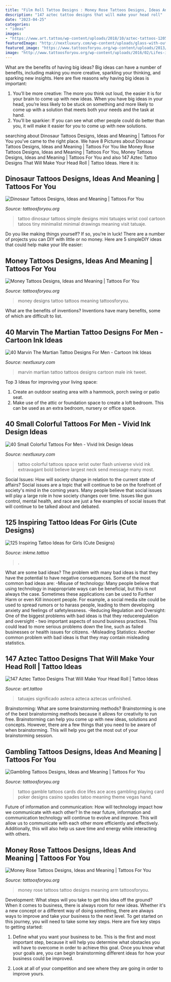 ```yaml
---
title: "Film Roll Tattoo Designs : Money Rose Tattoos Designs, Ideas And Meaning"
description: "147 aztec tattoo designs that will make your head roll"
date: "2023-04-25"
categories:
- "ideas"
images:
- "https://www.art.tattoo/wp-content/uploads/2018/10/aztec-tattoos-12051784.jpg"
featuredImage: "http://nextluxury.com/wp-content/uploads/glass-with-outer-space-night-sky-guys-small-colorful-arm-tattoo.jpg"
featured_image: "https://www.tattoosforyou.org/wp-content/uploads/2013/11/Money-Tattoo-Designs.jpg"
image: "http://www.tattoosforyou.org/wp-content/uploads/2016/02/Lifes-is-a-Gamble-Tattoos.jpg"
---
```



What are the benefits of having big ideas?
Big ideas can have a number of benefits, including making you more creative, sparkling your thinking, and sparking new insights. Here are five reasons why having big ideas is important: 
1. You’ll be more creative: The more you think out loud, the easier it is for your brain to come up with new ideas. When you have big ideas in your head, you’re less likely to be stuck on something and more likely to come up with a solution that meets both your needs and the task at hand. 
2. You’ll be sparkier: If you can see what other people could do better than you, it will make it easier for you to come up with new solutions.

	

		
searching about Dinosaur Tattoos Designs, Ideas and Meaning | Tattoos For You you've came to the right place. We have 8 Pictures about Dinosaur Tattoos Designs, Ideas and Meaning | Tattoos For You like Money Rose Tattoos Designs, Ideas and Meaning | Tattoos For You, Money Tattoos Designs, Ideas and Meaning | Tattoos For You and also 147 Aztec Tattoo Designs That Will Make Your Head Roll | Tattoo Ideas. Here it is:
		
    
## Dinosaur Tattoos Designs, Ideas And Meaning | Tattoos For You

<img loading=lazy src="https://www.tattoosforyou.org/wp-content/uploads/2016/05/Dinosaur-Tattoos-Simple.jpg" onerror="this.onerror=null;this.src='https://tse4.mm.bing.net/th?id=OIP.DqTfjdcIUPGRDf_wNZeKAAAAAA&amp;pid=15.1';" alt="Dinosaur Tattoos Designs, Ideas and Meaning | Tattoos For You">

_Source: tattoosforyou.org_

>tattoo dinosaur tattoos simple designs mini tatuajes wrist cool cartoon tatoos tiny minimalist minimal drawings meaning visit tatuaje. 

	

Do you like making things yourself? If so, you're in luck! There are a number of projects you can DIY with little or no money. Here are 5 simpleDIY ideas that could help make your life easier: 

    
## Money Tattoos Designs, Ideas And Meaning | Tattoos For You

<img loading=lazy src="https://www.tattoosforyou.org/wp-content/uploads/2013/11/Money-Tattoo-Designs.jpg" onerror="this.onerror=null;this.src='https://tse3.mm.bing.net/th?id=OIP.jeDtAG6oQKexvZArBFO2cQHaJ4&amp;pid=15.1';" alt="Money Tattoos Designs, Ideas and Meaning | Tattoos For You">

_Source: tattoosforyou.org_

>money designs tattoo tattoos meaning tattoosforyou. 

	

What are the benefits of inventions?
Inventions have many benefits, some of which are difficult to list.

    
## 40 Marvin The Martian Tattoo Designs For Men - Cartoon Ink Ideas

<img loading=lazy src="http://nextluxury.com/wp-content/uploads/outer-space-with-marvin-the-martian-male-leg-tattoos.jpg" onerror="this.onerror=null;this.src='https://tse2.mm.bing.net/th?id=OIP.yCX2NdSjpj7sA7ddl0KybgHaJ4&amp;pid=15.1';" alt="40 Marvin The Martian Tattoo Designs For Men - Cartoon Ink Ideas">

_Source: nextluxury.com_

>marvin martian tattoo tattoos designs cartoon male ink tweet. 

	

Top 3 Ideas for improving your living space:
1. Create an outdoor seating area with a hammock, porch swing or patio seat.
2. Make use of the attic or foundation space to create a loft bedroom. This can be used as an extra bedroom, nursery or office space.

    
## 40 Small Colorful Tattoos For Men - Vivid Ink Design Ideas

<img loading=lazy src="http://nextluxury.com/wp-content/uploads/glass-with-outer-space-night-sky-guys-small-colorful-arm-tattoo.jpg" onerror="this.onerror=null;this.src='https://tse1.mm.bing.net/th?id=OIP.1LsSKpyoaS8FhXWHaF64DQHaHR&amp;pid=15.1';" alt="40 Small Colorful Tattoos For Men - Vivid Ink Design Ideas">

_Source: nextluxury.com_

>tattoo colorful tattoos space wrist outer flash universe vivid ink extravagant bold believe largest neck send message many most. 

	

Social Issues: How will society change in relation to the current state of affairs?
Social issues are a topic that will continue to be on the forefront of society's mind in the coming years. Many people believe that social issues will play a large role in how society changes over time. Issues like gun control, mental health, and race are just a few examples of social issues that will continue to be talked about and debated.

    
## 125 Inspiring Tattoo Ideas For Girls (Cute Designs)

<img loading=lazy src="https://www.inkme.tattoo/wp-content/uploads/2015/11/75-cute-tattoos-for-girls.jpg?x79615" onerror="this.onerror=null;this.src='https://tse2.mm.bing.net/th?id=OIP.2E6bDv9LMZP40L3mZwAr0AHaHa&amp;pid=15.1';" alt="125 Inspiring Tattoo Ideas for Girls (Cute Designs)">

_Source: inkme.tattoo_

>. 

	

What are some bad ideas?
The problem with many bad ideas is that they have the potential to have negative consequences. Some of the most common bad ideas are: 
-Misuse of technology: Many people believe that using technology in inappropriate ways can be beneficial, but this is not always the case. Sometimes these applications can be used to Further Harm or even Kill innocent people. For example, a social media site could be used to spread rumors or to harass people, leading to them developing anxiety and feelings of safetylessness. 
-Reducing Regulation and Oversight: One of the biggest problems with bad ideas is that they reduceregulation and oversight - two important aspects of sound business practices. This could lead to more serious problems down the line, such as failed businesses or health issues for citizens. 
-Misleading Statistics: Another common problem with bad ideas is that they may contain misleading statistics.

    
## 147 Aztec Tattoo Designs That Will Make Your Head Roll | Tattoo Ideas

<img loading=lazy src="https://www.art.tattoo/wp-content/uploads/2018/10/aztec-tattoos-12051784.jpg" onerror="this.onerror=null;this.src='https://tse2.mm.bing.net/th?id=OIP.sCwGocLuY_EQrtoaPiDGxgHaE6&amp;pid=15.1';" alt="147 Aztec Tattoo Designs That Will Make Your Head Roll | Tattoo Ideas">

_Source: art.tattoo_

>tatuajes significado asteca azteca aztecas unfinished. 

	

Brainstorming: What are some brainstorming methods?
Brainstorming is one of the best brainstorming methods because it allows for creativity to run free. Brainstorming can help you come up with new ideas, solutions and concepts. However, there are a few things that you need to be aware of when brainstorming. This will help you get the most out of your brainstorming session.

    
## Gambling Tattoos Designs, Ideas And Meaning | Tattoos For You

<img loading=lazy src="http://www.tattoosforyou.org/wp-content/uploads/2016/02/Lifes-is-a-Gamble-Tattoos.jpg" onerror="this.onerror=null;this.src='https://tse3.mm.bing.net/th?id=OIP.t_cx1jrKPOa8d-aHj1eUrgHaHY&amp;pid=15.1';" alt="Gambling Tattoos Designs, Ideas and Meaning | Tattoos For You">

_Source: tattoosforyou.org_

>tattoo gamble tattoos cards dice lifes ace aces gambling playing card poker designs casino spades tatoo meaning theme vegas hand. 

	

Future of information and communication: How will technology impact how we communicate with each other?
In the near future, information and communication technology will continue to evolve and improve. This will allow us to communicate with each other more efficiently and effectively. Additionally, this will also help us save time and energy while interacting with others.

    
## Money Rose Tattoos Designs, Ideas And Meaning | Tattoos For You

<img loading=lazy src="https://www.tattoosforyou.org/wp-content/uploads/2016/08/Money-Rose-Tattoo-on-Arm.jpg" onerror="this.onerror=null;this.src='https://tse2.mm.bing.net/th?id=OIP.-3CU4QOWvK0_AafSOYJjlwHaJ4&amp;pid=15.1';" alt="Money Rose Tattoos Designs, Ideas and Meaning | Tattoos For You">

_Source: tattoosforyou.org_

>money rose tattoos tattoo designs meaning arm tattoosforyou. 

	

Development: What steps will you take to get this idea off the ground?
When it comes to business, there is always room for new ideas. Whether it's a new concept or a different way of doing something, there are always ways to improve and take your business to the next level. To get started on this journey, you will need to take some key steps. Here are five key steps to getting started:
1. Define what you want your business to be. This is the first and most important step, because it will help you determine what obstacles you will have to overcome in order to achieve this goal. Once you know what your goals are, you can begin brainstorming different ideas for how your business could be improved.

2. Look at all of your competition and see where they are going in order to improve yours.

